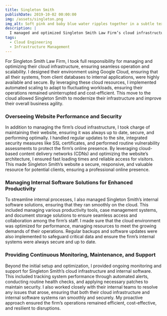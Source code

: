 ```yaml
---
title: Singleton Smith
publishDate: 2019-10-02 00:00:00
img: /assets/singleton.png
img_alt: Soft pink and baby blue water ripples together in a subtle texture.
description: |
  I managed and optimized Singleton Smith Law Firm’s cloud infrastructure using Google Cloud, ensuring seamless operations and scalability for their internal systems and client-facing applications.
tags:
  - Cloud Engineering
  - Infrastructure Management
---
```


For Singleton Smith Law Firm, I took full responsibility for managing and optimizing their cloud infrastructure, ensuring seamless operation and scalability. I designed their environment using Google Cloud, ensuring that all their systems, from client databases to internal applications, were highly available and secure. By leveraging these cloud resources, I implemented automated scaling to adapt to fluctuating workloads, ensuring their operations remained uninterrupted and cost-efficient. This move to the cloud allowed Singleton Smith to modernize their infrastructure and improve their overall business agility.

### Overseeing Website Performance and Security
In addition to managing the firm’s cloud infrastructure, I took charge of maintaining their website, ensuring it was always up to date, secure, and performing optimally. I handled regular updates to the site, integrated security measures like SSL certificates, and performed routine vulnerability assessments to protect the firm’s online presence. By leveraging cloud-based content delivery networks (CDNs) and optimizing the website’s architecture, I ensured fast loading times and reliable access for visitors. This made Singleton Smith’s website a secure, responsive, and valuable resource for potential clients, ensuring a professional online presence.

### Managing Internal Software Solutions for Enhanced Productivity
To streamline internal processes, I also managed Singleton Smith’s internal software solutions, ensuring that they ran smoothly on the cloud. This included managing various productivity tools, case management systems, and document storage solutions to ensure seamless access and collaboration among the firm’s staff. I made sure that the cloud environment was optimized for performance, managing resources to meet the growing demands of their operations. Regular backups and software updates were also implemented to safeguard critical data and ensure the firm’s internal systems were always secure and up to date.

### Providing Continuous Monitoring, Maintenance, and Support
Beyond the initial setup and optimization, I provided ongoing monitoring and support for Singleton Smith’s cloud infrastructure and internal software. This included tracking system performance through automated alerts, conducting routine health checks, and applying necessary patches to maintain security. I also worked closely with their internal teams to resolve any issues that arose, ensuring that both their cloud infrastructure and internal software systems ran smoothly and securely. My proactive approach ensured the firm’s operations remained efficient, cost-effective, and resilient to disruptions.
